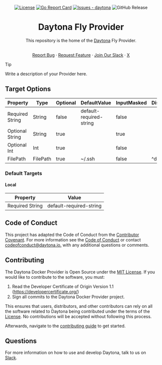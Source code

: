 <div align="center">

[![License](https://img.shields.io/badge/License-MIT-blue)](#license)
[![Go Report Card](https://goreportcard.com/badge/github.com/daytonaio/daytona-provider-fly)](https://goreportcard.com/report/github.com/daytonaio/daytona-provider-fly)
[![Issues - daytona](https://img.shields.io/github/issues/daytonaio/daytona-fly-provider)](https://github.com/daytonaio/daytona-provider-fly/issues)
![GitHub Release](https://img.shields.io/github/v/release/daytonaio/daytona-fly-provider)

</div>


<h1 align="center">Daytona Fly Provider</h1>
<div align="center">
This repository is the home of the <a href="https://github.com/daytonaio/daytona">Daytona</a> Fly Provider.
</div>
</br>

<p align="center">
  <a href="https://github.com/daytonaio/daytona-provider-fly/issues/new?assignees=&labels=bug&projects=&template=bug_report.md&title=%F0%9F%90%9B+Bug+Report%3A+">Report Bug</a>
    ·
  <a href="https://github.com/daytonaio/daytona-provider-fly/issues/new?assignees=&labels=enhancement&projects=&template=feature_request.md&title=%F0%9F%9A%80+Feature%3A+">Request Feature</a>
    ·
  <a href="https://join.slack.com/t/daytonacommunity/shared_invite/zt-273yohksh-Q5YSB5V7tnQzX2RoTARr7Q">Join Our Slack</a>
    ·
  <a href="https://x.com/Daytonaio">X</a>
</p>

> [!TIP]
> Write a description of your Provider here. 

## Target Options

| Property                	| Type     	| Optional 	| DefaultValue                	| InputMasked 	| DisabledPredicate 	|
|-------------------------	|----------	|----------	|-----------------------------	|-------------	|-------------------	|
| Required String         	| String   	| false    	| default-required-string     	| false       	|                   	|
| Optional String           | String   	| true     	|                             	| true         	|                   	|
| Optional Int             	| Int      	| true     	|                             	| false       	|                   	|
| FilePath                	| FilePath 	| true     	| ~/.ssh                        | false       	| ^default-target$    |

### Default Targets

#### Local
| Property        	| Value                       	|
|-----------------	|-----------------------------	|
| Required String 	| default-required-string      	|


## Code of Conduct

This project has adapted the Code of Conduct from the [Contributor Covenant](https://www.contributor-covenant.org/). For more information see the [Code of Conduct](CODE_OF_CONDUCT.md) or contact [codeofconduct@daytona.io.](mailto:codeofconduct@daytona.io) with any additional questions or comments.

## Contributing

The Daytona Docker Provider is Open Source under the [MIT License](LICENSE). If you would like to contribute to the software, you must:

1. Read the Developer Certificate of Origin Version 1.1 (https://developercertificate.org/)
2. Sign all commits to the Daytona Docker Provider project.

This ensures that users, distributors, and other contributors can rely on all the software related to Daytona being contributed under the terms of the [License](LICENSE). No contributions will be accepted without following this process.

Afterwards, navigate to the [contributing guide](CONTRIBUTING.md) to get started.

## Questions

For more information on how to use and develop Daytona, talk to us on
[Slack](https://join.slack.com/t/daytonacommunity/shared_invite/zt-273yohksh-Q5YSB5V7tnQzX2RoTARr7Q).

